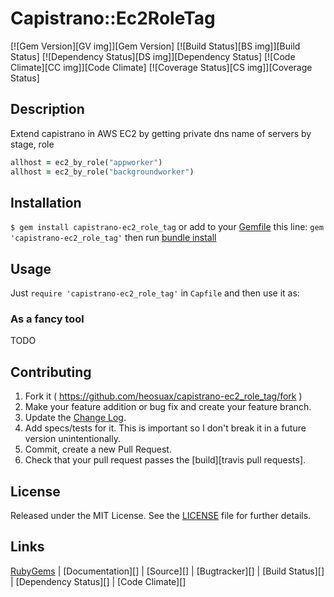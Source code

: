 # Capistrano::Ec2RoleTag

[![Gem Version][GV img]][Gem Version]
[![Build Status][BS img]][Build Status]
[![Dependency Status][DS img]][Dependency Status]
[![Code Climate][CC img]][Code Climate]
[![Coverage Status][CS img]][Coverage Status]

## Description

Extend capistrano in AWS EC2 by getting private dns name of servers by stage, role

```ruby
allhost = ec2_by_role("appworker")
allhost = ec2_by_role("backgroundworker")
```

## Installation

`$ gem install capistrano-ec2_role_tag` or add to your [Gemfile][] this line: `gem 'capistrano-ec2_role_tag'` then run [bundle install][]

## Usage

Just `require 'capistrano-ec2_role_tag'` in `Capfile` and then use it as:

### As a fancy tool

TODO

## Contributing

1. Fork it ( https://github.com/heosuax/capistrano-ec2_role_tag/fork )
2. Make your feature addition or bug fix and create your feature branch.
3. Update the [Change Log][].
3. Add specs/tests for it. This is important so I don't break it in a future version unintentionally.
4. Commit, create a new Pull Request.
5. Check that your pull request passes the [build][travis pull requests].

## License

Released under the MIT License. See the [LICENSE][] file for further details.

## Links

[RubyGems][] | [Documentation][] | [Source][] | [Bugtracker][] | [Build Status][] | [Dependency Status][] | [Code Climate][]


[bundle install]: http://gembundler.com/v1.3/man/bundle-install.1.html
[Gemfile]: http://gembundler.com/v1.3/gemfile.html
[LICENSE]: LICENSE.md
[Change Log]: CHANGELOG.md

[RubyGems]: https://rubygems.org/gems/capistrano-ec2_role_tag

